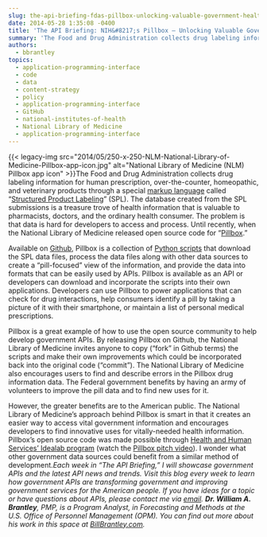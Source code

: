```yaml
---
slug: the-api-briefing-fdas-pillbox-unlocking-valuable-government-health-information-through-apis
date: 2014-05-28 1:35:08 -0400
title: 'The API Briefing: NIH&#8217;s Pillbox – Unlocking Valuable Government Health Information through APIs'
summary: 'The Food and Drug Administration collects drug labeling information for human prescription, over-the-counter, homeopathic, and veterinary products through a special markup language called &ldquo;Structured Product Labeling&rdquo; (SPL).  The database created from the SPL submissions is a treasure trove of health information that is valuable'
authors:
  - bbrantley
topics:
  - application-programming-interface
  - code
  - data
  - content-strategy
  - policy
  - application-programming-interface
  - GitHub
  - national-institutes-of-health
  - National Library of Medicine
  - application-programming-interface
---
```


{{< legacy-img src="2014/05/250-x-250-NLM-National-Library-of-Medicine-Pillbox-app-icon.jpg" alt="National Library of Medicine (NLM) Pillbox app icon" >}}The Food and Drug Administration collects drug labeling information for human prescription, over-the-counter, homeopathic, and veterinary products through a special [markup language](http://en.wikipedia.org/wiki/Markup_language "Definition of Markup Language") called “[Structured Product Labeling](http://www.fda.gov/forindustry/datastandards/structuredproductlabeling/default.htm "Structured Product Labeling")” (SPL). The database created from the SPL submissions is a treasure trove of health information that is valuable to pharmacists, doctors, and the ordinary health consumer. The problem is that data is hard for developers to access and process. Until recently, when the National Library of Medicine released open source code for “[Pillbox](http://developmentseed.org/blog/2014/05/23/pillbox-launches-on-github/ "Pillbox on Github").”

Available on [Github](https://github.com/HHS/pillbox-data-process), Pillbox is a collection of [Python scripts](https://www.python.org/doc/essays/blurb/ "What is Python?") that download the SPL data files, process the data files along with other data sources to create a “pill-focused” view of the information, and provide the data into formats that can be easily used by APIs. Pillbox is available as an API or developers can download and incorporate the scripts into their own applications. Developers can use Pillbox to power applications that can check for drug interactions, help consumers identify a pill by taking a picture of it with their smartphone, or maintain a list of personal medical prescriptions.

Pillbox is a great example of how to use the open source community to help develop government APIs. By releasing Pillbox on Github, the National Library of Medicine invites anyone to copy (“fork” in Github terms) the scripts and make their own improvements which could be incorporated back into the original code (“commit”). The National Library of Medicine also encourages users to find and describe errors in the Pillbox drug information data. The Federal government benefits by having an army of volunteers to improve the pill data and to find new uses for it.

However, the greater benefits are to the American public. The National Library of Medicine’s approach behind Pillbox is smart in that it creates an easier way to access vital government information and encourages developers to find innovative uses for vitally-needed health information. Pillbox&#8217;s open source code was made possible through [Health and Human Services&#8217; Idealab program](http://www.hhs.gov/idealab/innovate/pillbox/ "HHS' Idealab Program") (watch the [Pillbox pitch video](http://www.youtube.com/watch?v=lPCY75t2P4M "Pillbox Video Pitch")). I wonder what other government data sources could benefit from a similar method of development._Each week in “The API Briefing,” I will showcase government APIs and the latest API news and trends. Visit this blog every week to learn how government APIs are transforming government and improving government services for the American people. If you have ideas for a topic or have questions about APIs, please contact me via [email](mailto:%20William.Brantley@opm.gov)._
_**Dr. William A. Brantley**, PMP, is a Program Analyst, in Forecasting and Methods at the U.S. Office of Personnel Management (OPM). You can find out more about his work in this space at [BillBrantley.com](http://billbrantley.com/)._